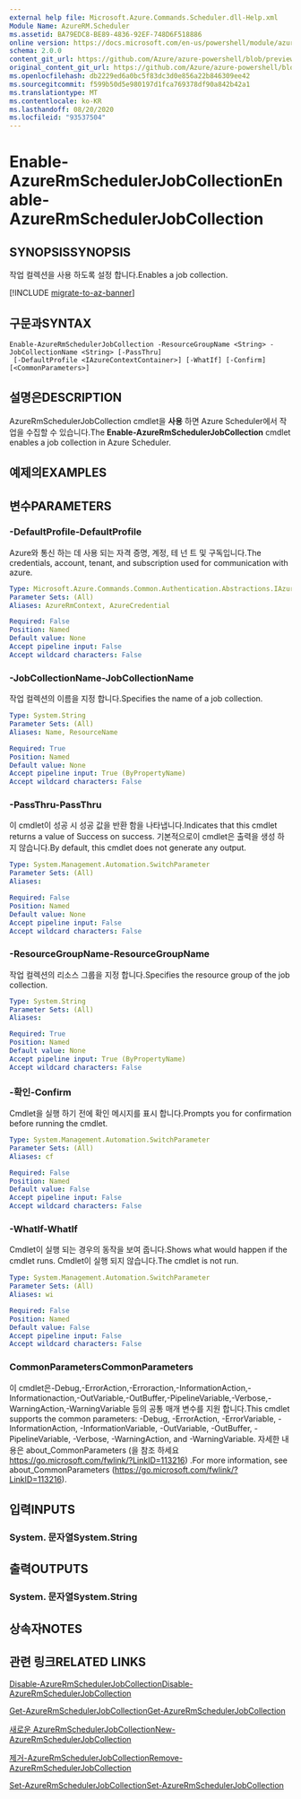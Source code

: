 ```yaml
---
external help file: Microsoft.Azure.Commands.Scheduler.dll-Help.xml
Module Name: AzureRM.Scheduler
ms.assetid: BA79EDC8-BE89-4836-92EF-748D6F518886
online version: https://docs.microsoft.com/en-us/powershell/module/azurerm.scheduler/enable-azurermschedulerjobcollection
schema: 2.0.0
content_git_url: https://github.com/Azure/azure-powershell/blob/preview/src/ResourceManager/Scheduler/Commands.Scheduler/help/Enable-AzureRmSchedulerJobCollection.md
original_content_git_url: https://github.com/Azure/azure-powershell/blob/preview/src/ResourceManager/Scheduler/Commands.Scheduler/help/Enable-AzureRmSchedulerJobCollection.md
ms.openlocfilehash: db2229ed6a0bc5f83dc3d0e856a22b846309ee42
ms.sourcegitcommit: f599b50d5e980197d1fca769378df90a842b42a1
ms.translationtype: MT
ms.contentlocale: ko-KR
ms.lasthandoff: 08/20/2020
ms.locfileid: "93537504"
---
```

# <span data-ttu-id="bf0ee-101">Enable-AzureRmSchedulerJobCollection</span><span class="sxs-lookup"><span data-stu-id="bf0ee-101">Enable-AzureRmSchedulerJobCollection</span></span>

## <span data-ttu-id="bf0ee-102">SYNOPSIS</span><span class="sxs-lookup"><span data-stu-id="bf0ee-102">SYNOPSIS</span></span>
<span data-ttu-id="bf0ee-103">작업 컬렉션을 사용 하도록 설정 합니다.</span><span class="sxs-lookup"><span data-stu-id="bf0ee-103">Enables a job collection.</span></span>

[!INCLUDE [migrate-to-az-banner](../../includes/migrate-to-az-banner.md)]

## <span data-ttu-id="bf0ee-104">구문과</span><span class="sxs-lookup"><span data-stu-id="bf0ee-104">SYNTAX</span></span>

```
Enable-AzureRmSchedulerJobCollection -ResourceGroupName <String> -JobCollectionName <String> [-PassThru]
 [-DefaultProfile <IAzureContextContainer>] [-WhatIf] [-Confirm] [<CommonParameters>]
```

## <span data-ttu-id="bf0ee-105">설명은</span><span class="sxs-lookup"><span data-stu-id="bf0ee-105">DESCRIPTION</span></span>
<span data-ttu-id="bf0ee-106">AzureRmSchedulerJobCollection cmdlet을 **사용** 하면 Azure Scheduler에서 작업을 수집할 수 있습니다.</span><span class="sxs-lookup"><span data-stu-id="bf0ee-106">The **Enable-AzureRmSchedulerJobCollection** cmdlet enables a job collection in Azure Scheduler.</span></span>

## <span data-ttu-id="bf0ee-107">예제의</span><span class="sxs-lookup"><span data-stu-id="bf0ee-107">EXAMPLES</span></span>

## <span data-ttu-id="bf0ee-108">변수</span><span class="sxs-lookup"><span data-stu-id="bf0ee-108">PARAMETERS</span></span>

### <span data-ttu-id="bf0ee-109">-DefaultProfile</span><span class="sxs-lookup"><span data-stu-id="bf0ee-109">-DefaultProfile</span></span>
<span data-ttu-id="bf0ee-110">Azure와 통신 하는 데 사용 되는 자격 증명, 계정, 테 넌 트 및 구독입니다.</span><span class="sxs-lookup"><span data-stu-id="bf0ee-110">The credentials, account, tenant, and subscription used for communication with azure.</span></span>

```yaml
Type: Microsoft.Azure.Commands.Common.Authentication.Abstractions.IAzureContextContainer
Parameter Sets: (All)
Aliases: AzureRmContext, AzureCredential

Required: False
Position: Named
Default value: None
Accept pipeline input: False
Accept wildcard characters: False
```

### <span data-ttu-id="bf0ee-111">-JobCollectionName</span><span class="sxs-lookup"><span data-stu-id="bf0ee-111">-JobCollectionName</span></span>
<span data-ttu-id="bf0ee-112">작업 컬렉션의 이름을 지정 합니다.</span><span class="sxs-lookup"><span data-stu-id="bf0ee-112">Specifies the name of a job collection.</span></span>

```yaml
Type: System.String
Parameter Sets: (All)
Aliases: Name, ResourceName

Required: True
Position: Named
Default value: None
Accept pipeline input: True (ByPropertyName)
Accept wildcard characters: False
```

### <span data-ttu-id="bf0ee-113">-PassThru</span><span class="sxs-lookup"><span data-stu-id="bf0ee-113">-PassThru</span></span>
<span data-ttu-id="bf0ee-114">이 cmdlet이 성공 시 성공 값을 반환 함을 나타냅니다.</span><span class="sxs-lookup"><span data-stu-id="bf0ee-114">Indicates that this cmdlet returns a value of Success on success.</span></span>
<span data-ttu-id="bf0ee-115">기본적으로이 cmdlet은 출력을 생성 하지 않습니다.</span><span class="sxs-lookup"><span data-stu-id="bf0ee-115">By default, this cmdlet does not generate any output.</span></span>

```yaml
Type: System.Management.Automation.SwitchParameter
Parameter Sets: (All)
Aliases:

Required: False
Position: Named
Default value: None
Accept pipeline input: False
Accept wildcard characters: False
```

### <span data-ttu-id="bf0ee-116">-ResourceGroupName</span><span class="sxs-lookup"><span data-stu-id="bf0ee-116">-ResourceGroupName</span></span>
<span data-ttu-id="bf0ee-117">작업 컬렉션의 리소스 그룹을 지정 합니다.</span><span class="sxs-lookup"><span data-stu-id="bf0ee-117">Specifies the resource group of the job collection.</span></span>

```yaml
Type: System.String
Parameter Sets: (All)
Aliases:

Required: True
Position: Named
Default value: None
Accept pipeline input: True (ByPropertyName)
Accept wildcard characters: False
```

### <span data-ttu-id="bf0ee-118">-확인</span><span class="sxs-lookup"><span data-stu-id="bf0ee-118">-Confirm</span></span>
<span data-ttu-id="bf0ee-119">Cmdlet을 실행 하기 전에 확인 메시지를 표시 합니다.</span><span class="sxs-lookup"><span data-stu-id="bf0ee-119">Prompts you for confirmation before running the cmdlet.</span></span>

```yaml
Type: System.Management.Automation.SwitchParameter
Parameter Sets: (All)
Aliases: cf

Required: False
Position: Named
Default value: False
Accept pipeline input: False
Accept wildcard characters: False
```

### <span data-ttu-id="bf0ee-120">-WhatIf</span><span class="sxs-lookup"><span data-stu-id="bf0ee-120">-WhatIf</span></span>
<span data-ttu-id="bf0ee-121">Cmdlet이 실행 되는 경우의 동작을 보여 줍니다.</span><span class="sxs-lookup"><span data-stu-id="bf0ee-121">Shows what would happen if the cmdlet runs.</span></span>
<span data-ttu-id="bf0ee-122">Cmdlet이 실행 되지 않습니다.</span><span class="sxs-lookup"><span data-stu-id="bf0ee-122">The cmdlet is not run.</span></span>

```yaml
Type: System.Management.Automation.SwitchParameter
Parameter Sets: (All)
Aliases: wi

Required: False
Position: Named
Default value: False
Accept pipeline input: False
Accept wildcard characters: False
```

### <span data-ttu-id="bf0ee-123">CommonParameters</span><span class="sxs-lookup"><span data-stu-id="bf0ee-123">CommonParameters</span></span>
<span data-ttu-id="bf0ee-124">이 cmdlet은-Debug,-ErrorAction,-Erroraction,-InformationAction,-Informationaction,-OutVariable,-OutBuffer,-PipelineVariable,-Verbose,-WarningAction,-WarningVariable 등의 공통 매개 변수를 지원 합니다.</span><span class="sxs-lookup"><span data-stu-id="bf0ee-124">This cmdlet supports the common parameters: -Debug, -ErrorAction, -ErrorVariable, -InformationAction, -InformationVariable, -OutVariable, -OutBuffer, -PipelineVariable, -Verbose, -WarningAction, and -WarningVariable.</span></span> <span data-ttu-id="bf0ee-125">자세한 내용은 about_CommonParameters (을 참조 하세요 https://go.microsoft.com/fwlink/?LinkID=113216) .</span><span class="sxs-lookup"><span data-stu-id="bf0ee-125">For more information, see about_CommonParameters (https://go.microsoft.com/fwlink/?LinkID=113216).</span></span>

## <span data-ttu-id="bf0ee-126">입력</span><span class="sxs-lookup"><span data-stu-id="bf0ee-126">INPUTS</span></span>

### <span data-ttu-id="bf0ee-127">System. 문자열</span><span class="sxs-lookup"><span data-stu-id="bf0ee-127">System.String</span></span>

## <span data-ttu-id="bf0ee-128">출력</span><span class="sxs-lookup"><span data-stu-id="bf0ee-128">OUTPUTS</span></span>

### <span data-ttu-id="bf0ee-129">System. 문자열</span><span class="sxs-lookup"><span data-stu-id="bf0ee-129">System.String</span></span>

## <span data-ttu-id="bf0ee-130">상속자</span><span class="sxs-lookup"><span data-stu-id="bf0ee-130">NOTES</span></span>

## <span data-ttu-id="bf0ee-131">관련 링크</span><span class="sxs-lookup"><span data-stu-id="bf0ee-131">RELATED LINKS</span></span>

[<span data-ttu-id="bf0ee-132">Disable-AzureRmSchedulerJobCollection</span><span class="sxs-lookup"><span data-stu-id="bf0ee-132">Disable-AzureRmSchedulerJobCollection</span></span>](./Disable-AzureRmSchedulerJobCollection.md)

[<span data-ttu-id="bf0ee-133">Get-AzureRmSchedulerJobCollection</span><span class="sxs-lookup"><span data-stu-id="bf0ee-133">Get-AzureRmSchedulerJobCollection</span></span>](./Get-AzureRmSchedulerJobCollection.md)

[<span data-ttu-id="bf0ee-134">새로운 AzureRmSchedulerJobCollection</span><span class="sxs-lookup"><span data-stu-id="bf0ee-134">New-AzureRmSchedulerJobCollection</span></span>](./New-AzureRmSchedulerJobCollection.md)

[<span data-ttu-id="bf0ee-135">제거-AzureRmSchedulerJobCollection</span><span class="sxs-lookup"><span data-stu-id="bf0ee-135">Remove-AzureRmSchedulerJobCollection</span></span>](./Remove-AzureRmSchedulerJobCollection.md)

[<span data-ttu-id="bf0ee-136">Set-AzureRmSchedulerJobCollection</span><span class="sxs-lookup"><span data-stu-id="bf0ee-136">Set-AzureRmSchedulerJobCollection</span></span>](./Set-AzureRmSchedulerJobCollection.md)


